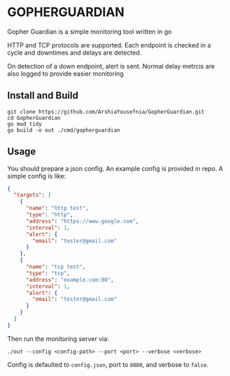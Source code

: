# GOPHERGUARDIAN

Gopher Guardian is a simple monitoring tool written in go

HTTP and TCP protocols are supported. Each endpoint is checked in a cycle and downtimes and delays are detected.

On detection of a down endpoint, alert is sent. Normal delay metrcis are also logged to provide easier monitoring

## Install and Build
```shell
git clone https://github.com/ArshiaYousefnia/GopherGuardian.git
cd GopherGuardian
go mod tidy
go build -o out ./cmd/gopherguardian
```

## Usage
You should prepare a json config. An example config is provided in repo. A simple config is like:
```json
{
  "targets": [
    {
      "name": "http test",
      "type": "http",
      "address": "https://www.google.com",
      "interval": 1,
      "alert": {
        "email": "tester@gmail.com"
      }
    },
    {
      "name": "tcp test",
      "type": "tcp",
      "address": "example.com:80",
      "interval": 1,
      "alert": {
        "email": "tester@gmail.com"
      }
    }
  ]
}
```
Then run the monitoring server via:
```shell
./out --config <config-path> --port <port> --verbose <verbose>
```

Config is defaulted to `config.json`, port to `8080`, and verbose to `false`.
